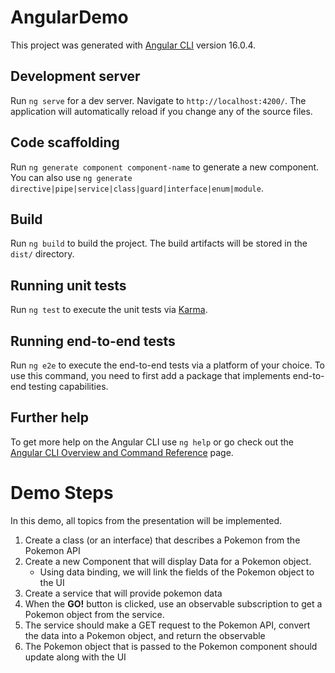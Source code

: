 # AngularDemo

This project was generated with [Angular CLI](https://github.com/angular/angular-cli) version 16.0.4.

## Development server

Run `ng serve` for a dev server. Navigate to `http://localhost:4200/`. The application will automatically reload if you change any of the source files.

## Code scaffolding

Run `ng generate component component-name` to generate a new component. You can also use `ng generate directive|pipe|service|class|guard|interface|enum|module`.

## Build

Run `ng build` to build the project. The build artifacts will be stored in the `dist/` directory.

## Running unit tests

Run `ng test` to execute the unit tests via [Karma](https://karma-runner.github.io).

## Running end-to-end tests

Run `ng e2e` to execute the end-to-end tests via a platform of your choice. To use this command, you need to first add a package that implements end-to-end testing capabilities.

## Further help

To get more help on the Angular CLI use `ng help` or go check out the [Angular CLI Overview and Command Reference](https://angular.io/cli) page.


# Demo Steps

In this demo, all topics from the presentation will be implemented.

1. Create a class (or an interface) that describes a Pokemon from the Pokemon API
2. Create a new Component that will display Data for a Pokemon object.
    - Using data binding, we will link the fields of the Pokemon object to the UI
3. Create a service that will provide pokemon data
4. When the **GO!** button is clicked, use an observable subscription to get a Pokemon object from the service.
5. The service should make a GET request to the Pokemon API, convert the data into a Pokemon object, and return the observable
6. The Pokemon object that is passed to the Pokemon component should update along with the UI

